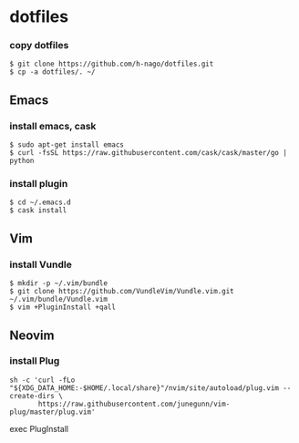 # dotfiles

### copy dotfiles
```
$ git clone https://github.com/h-nago/dotfiles.git
$ cp -a dotfiles/. ~/
```

## Emacs
### install emacs, cask
```
$ sudo apt-get install emacs
$ curl -fsSL https://raw.githubusercontent.com/cask/cask/master/go | python
```

### install plugin
```
$ cd ~/.emacs.d
$ cask install
```

## Vim
### install Vundle
```
$ mkdir -p ~/.vim/bundle
$ git clone https://github.com/VundleVim/Vundle.vim.git ~/.vim/bundle/Vundle.vim
$ vim +PluginInstall +qall
```

## Neovim
### install Plug
```
sh -c 'curl -fLo "${XDG_DATA_HOME:-$HOME/.local/share}"/nvim/site/autoload/plug.vim --create-dirs \
       https://raw.githubusercontent.com/junegunn/vim-plug/master/plug.vim'
```
exec PlugInstall
